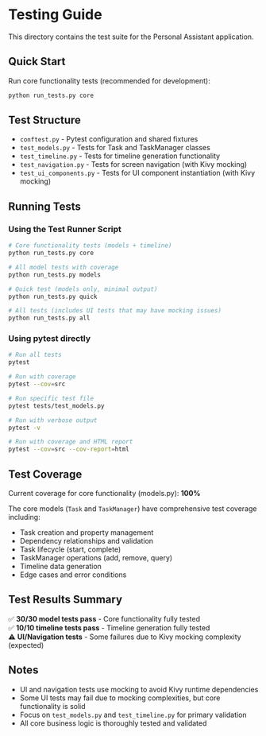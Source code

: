 # Testing Guide

This directory contains the test suite for the Personal Assistant application.

## Quick Start

Run core functionality tests (recommended for development):
```bash
python run_tests.py core
```

## Test Structure

- `conftest.py` - Pytest configuration and shared fixtures
- `test_models.py` - Tests for Task and TaskManager classes
- `test_timeline.py` - Tests for timeline generation functionality
- `test_navigation.py` - Tests for screen navigation (with Kivy mocking)
- `test_ui_components.py` - Tests for UI component instantiation (with Kivy mocking)

## Running Tests

### Using the Test Runner Script

```bash
# Core functionality tests (models + timeline)
python run_tests.py core

# All model tests with coverage
python run_tests.py models

# Quick test (models only, minimal output)
python run_tests.py quick

# All tests (includes UI tests that may have mocking issues)
python run_tests.py all
```

### Using pytest directly

```bash
# Run all tests
pytest

# Run with coverage
pytest --cov=src

# Run specific test file
pytest tests/test_models.py

# Run with verbose output
pytest -v

# Run with coverage and HTML report
pytest --cov=src --cov-report=html
```

## Test Coverage

Current coverage for core functionality (models.py): **100%**

The core models (`Task` and `TaskManager`) have comprehensive test coverage including:
- Task creation and property management
- Dependency relationships and validation
- Task lifecycle (start, complete)
- TaskManager operations (add, remove, query)
- Timeline data generation
- Edge cases and error conditions

## Test Results Summary

✅ **30/30 model tests pass** - Core functionality fully tested  
✅ **10/10 timeline tests pass** - Timeline generation fully tested  
⚠️ **UI/Navigation tests** - Some failures due to Kivy mocking complexity (expected)

## Notes

- UI and navigation tests use mocking to avoid Kivy runtime dependencies
- Some UI tests may fail due to mocking complexities, but core functionality is solid
- Focus on `test_models.py` and `test_timeline.py` for primary validation
- All core business logic is thoroughly tested and validated
